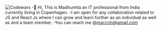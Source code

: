   ![Codewars](https://www.codewars.com/users/maccrin/badges/micro)
-👋 Hi, This is  Madhumita an IT professional from India currently living in Copenhagen.
 -I am open for any collaboration related to JS  and React Js where I can grow and learn further as an individual as well as and a team member.
-You can reach me @maccrin@gmail.com
